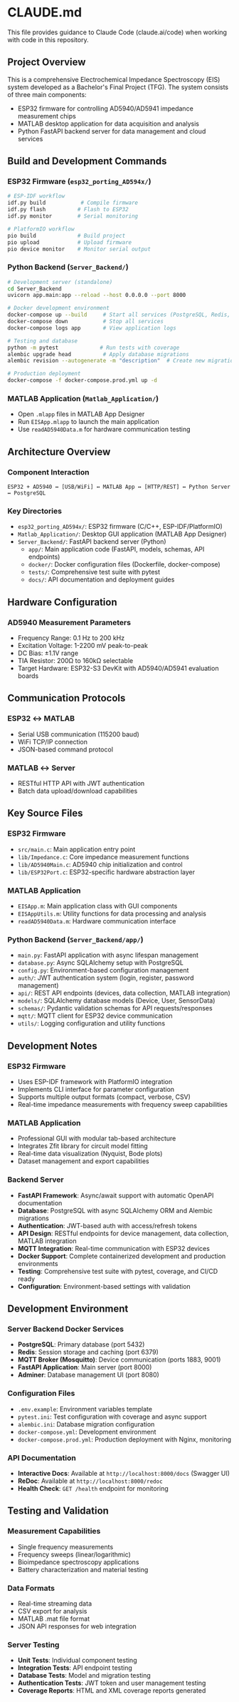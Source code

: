 # CLAUDE.md

This file provides guidance to Claude Code (claude.ai/code) when working with code in this repository.

## Project Overview

This is a comprehensive Electrochemical Impedance Spectroscopy (EIS) system developed as a Bachelor's Final Project (TFG). The system consists of three main components:
- ESP32 firmware for controlling AD5940/AD5941 impedance measurement chips
- MATLAB desktop application for data acquisition and analysis
- Python FastAPI backend server for data management and cloud services

## Build and Development Commands

### ESP32 Firmware (`esp32_porting_AD594x/`)
```bash
# ESP-IDF workflow
idf.py build           # Compile firmware
idf.py flash          # Flash to ESP32
idf.py monitor        # Serial monitoring

# PlatformIO workflow
pio build             # Build project
pio upload            # Upload firmware
pio device monitor    # Monitor serial output
```

### Python Backend (`Server_Backend/`)
```bash
# Development server (standalone)
cd Server_Backend
uvicorn app.main:app --reload --host 0.0.0.0 --port 8000

# Docker development environment
docker-compose up --build     # Start all services (PostgreSQL, Redis, MQTT, FastAPI)
docker-compose down           # Stop all services
docker-compose logs app       # View application logs

# Testing and database
python -m pytest             # Run tests with coverage
alembic upgrade head          # Apply database migrations
alembic revision --autogenerate -m "description"  # Create new migration

# Production deployment
docker-compose -f docker-compose.prod.yml up -d
```

### MATLAB Application (`Matlab_Application/`)
- Open `.mlapp` files in MATLAB App Designer
- Run `EISApp.mlapp` to launch the main application
- Use `readAD5940Data.m` for hardware communication testing

## Architecture Overview

### Component Interaction
```
ESP32 + AD5940 ↔ [USB/WiFi] ↔ MATLAB App ↔ [HTTP/REST] ↔ Python Server ↔ PostgreSQL
```

### Key Directories
- `esp32_porting_AD594x/`: ESP32 firmware (C/C++, ESP-IDF/PlatformIO)
- `Matlab_Application/`: Desktop GUI application (MATLAB App Designer)
- `Server_Backend/`: FastAPI backend server (Python)
  - `app/`: Main application code (FastAPI, models, schemas, API endpoints)
  - `docker/`: Docker configuration files (Dockerfile, docker-compose)
  - `tests/`: Comprehensive test suite with pytest
  - `docs/`: API documentation and deployment guides

## Hardware Configuration

### AD5940 Measurement Parameters
- Frequency Range: 0.1 Hz to 200 kHz
- Excitation Voltage: 1-2200 mV peak-to-peak
- DC Bias: ±1.1V range
- TIA Resistor: 200Ω to 160kΩ selectable
- Target Hardware: ESP32-S3 DevKit with AD5940/AD5941 evaluation boards

## Communication Protocols

### ESP32 ↔ MATLAB
- Serial USB communication (115200 baud)
- WiFi TCP/IP connection
- JSON-based command protocol

### MATLAB ↔ Server
- RESTful HTTP API with JWT authentication
- Batch data upload/download capabilities

## Key Source Files

### ESP32 Firmware
- `src/main.c`: Main application entry point
- `lib/Impedance.c`: Core impedance measurement functions
- `lib/AD5940Main.c`: AD5940 chip initialization and control
- `lib/ESP32Port.c`: ESP32-specific hardware abstraction layer

### MATLAB Application
- `EISApp.m`: Main application class with GUI components
- `EISAppUtils.m`: Utility functions for data processing and analysis
- `readAD5940Data.m`: Hardware communication interface

### Python Backend (`Server_Backend/app/`)
- `main.py`: FastAPI application with async lifespan management
- `database.py`: Async SQLAlchemy setup with PostgreSQL
- `config.py`: Environment-based configuration management
- `auth/`: JWT authentication system (login, register, password management)
- `api/`: REST API endpoints (devices, data collection, MATLAB integration)
- `models/`: SQLAlchemy database models (Device, User, SensorData)
- `schemas/`: Pydantic validation schemas for API requests/responses
- `mqtt/`: MQTT client for ESP32 device communication
- `utils/`: Logging configuration and utility functions

## Development Notes

### ESP32 Firmware
- Uses ESP-IDF framework with PlatformIO integration
- Implements CLI interface for parameter configuration
- Supports multiple output formats (compact, verbose, CSV)
- Real-time impedance measurements with frequency sweep capabilities

### MATLAB Application
- Professional GUI with modular tab-based architecture
- Integrates Zfit library for circuit model fitting
- Real-time data visualization (Nyquist, Bode plots)
- Dataset management and export capabilities

### Backend Server
- **FastAPI Framework**: Async/await support with automatic OpenAPI documentation
- **Database**: PostgreSQL with async SQLAlchemy ORM and Alembic migrations
- **Authentication**: JWT-based auth with access/refresh tokens
- **API Design**: RESTful endpoints for device management, data collection, MATLAB integration
- **MQTT Integration**: Real-time communication with ESP32 devices
- **Docker Support**: Complete containerized development and production environments
- **Testing**: Comprehensive test suite with pytest, coverage, and CI/CD ready
- **Configuration**: Environment-based settings with validation

## Development Environment

### Server Backend Docker Services
- **PostgreSQL**: Primary database (port 5432)
- **Redis**: Session storage and caching (port 6379)
- **MQTT Broker (Mosquitto)**: Device communication (ports 1883, 9001)
- **FastAPI Application**: Main server (port 8000)
- **Adminer**: Database management UI (port 8080)

### Configuration Files
- `.env.example`: Environment variables template
- `pytest.ini`: Test configuration with coverage and async support
- `alembic.ini`: Database migration configuration
- `docker-compose.yml`: Development environment
- `docker-compose.prod.yml`: Production deployment with Nginx, monitoring

### API Documentation
- **Interactive Docs**: Available at `http://localhost:8000/docs` (Swagger UI)
- **ReDoc**: Available at `http://localhost:8000/redoc`
- **Health Check**: `GET /health` endpoint for monitoring

## Testing and Validation

### Measurement Capabilities
- Single frequency measurements
- Frequency sweeps (linear/logarithmic)
- Bioimpedance spectroscopy applications
- Battery characterization and material testing

### Data Formats
- Real-time streaming data
- CSV export for analysis
- MATLAB .mat file format
- JSON API responses for web integration

### Server Testing
- **Unit Tests**: Individual component testing
- **Integration Tests**: API endpoint testing
- **Database Tests**: Model and migration testing
- **Authentication Tests**: JWT token and user management testing
- **Coverage Reports**: HTML and XML coverage reports generated
